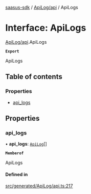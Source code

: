 [saasus-sdk](../README.md) / [ApiLog/api](../modules/ApiLog_api.md) / ApiLogs

# Interface: ApiLogs

[ApiLog/api](../modules/ApiLog_api.md).ApiLogs

**`Export`**

ApiLogs

## Table of contents

### Properties

- [api\_logs](ApiLog_api.ApiLogs.md#api_logs)

## Properties

### api\_logs

• **api\_logs**: [`ApiLog`](ApiLog_api.ApiLog.md)[]

**`Memberof`**

ApiLogs

#### Defined in

[src/generated/ApiLog/api.ts:217](https://github.com/saasus-platform/saasus-sdk-javascript/blob/55abc15/src/generated/ApiLog/api.ts#L217)
